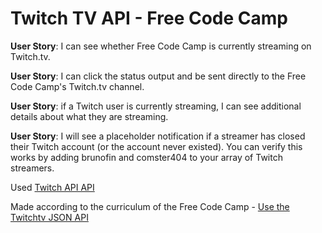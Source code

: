 # Twitch TV API - Free Code Camp

<strong>User Story</strong>: I can see whether Free Code Camp is currently streaming on Twitch.tv.

<strong>User Story</strong>: I can click the status output and be sent directly to the Free Code Camp's Twitch.tv channel.

<strong>User Story</strong>: if a Twitch user is currently streaming, I can see additional details about what they are streaming.

<strong>User Story</strong>: I will see a placeholder notification if a streamer has closed their Twitch account (or the account never existed). You can verify this works by adding brunofin and comster404 to your array of Twitch streamers.

Used <a href="https://github.com/justintv/Twitch-API/blob/master/v3_resources/streams.md#get-streamschannel">Twitch API API</a>

Made according to the curriculum of the Free Code Camp - <a href="http://www.freecodecamp.com/challenges/use-the-twitchtv-json-api">Use the Twitchtv JSON API</a>
